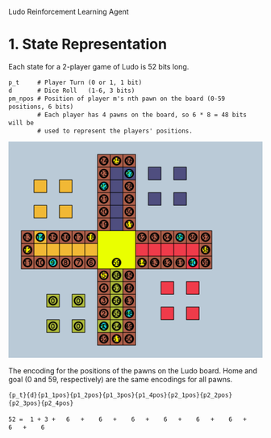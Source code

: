 Ludo Reinforcement Learning Agent

# 1. State Representation

Each state for a 2-player game of Ludo is 52 bits long.

    p_t     # Player Turn (0 or 1, 1 bit)
    d       # Dice Roll   (1-6, 3 bits)
    pm_npos # Position of player m's nth pawn on the board (0-59 positions, 6 bits)
            # Each player has 4 pawns on the board, so 6 * 8 = 48 bits will be
            # used to represent the players' positions.

![Ludo Board](images/ludo_board.png)

The encoding for the positions of the pawns on the Ludo board. Home and goal
(0 and 59, respectively) are the same encodings for all pawns.

    {p_t}{d}{p1_1pos}{p1_2pos}{p1_3pos}{p1_4pos}{p2_1pos}{p2_2pos}{p2_3pos}{p2_4pos}

    52 =  1 + 3 +   6   +    6   +    6   +    6   +    6   +    6   +    6   +    6

